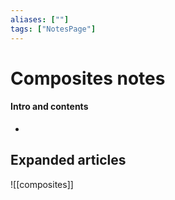 ```yaml
---
aliases: [""]
tags: ["NotesPage"]
---
```


# Composites notes

#### Intro and contents
- 


## Expanded articles
![[composites]]